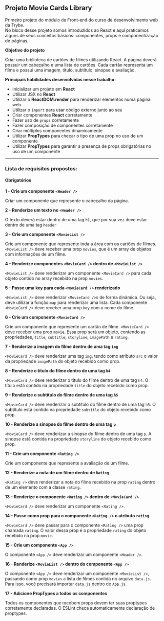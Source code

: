 ## Projeto Movie Cards Library

Primeiro projeto do módulo de Front-end do curso de desenvolvimento web da Trybe. \
No bloco desse projeto somos introduzidos ao React e aqui praticamos alguns de seus conceitos básicos: 
componentes, props e componentização de páginas.

**Objetivo do projeto**

Criar uma biblioteca de cartões de filmes utilizando React. A página deverá possuir um cabeçalho e uma lista de cartões.
Cada cartão representa um filme e possui uma imagem, título, subtítulo, sinopse e avaliação.

**Principais habilidades desenvolvidas nesse trabalho:**

  - Inicializar um projeto em **React**
  - Utilizar JSX no **React**
  - Utilizar o **ReactDOM.render** para renderizar elementos numa página web
  - Utilizar o `import` para usar código externo junto ao seu
  - Criar componentes **React** corretamente
  - Fazer uso de `props` corretamente
  - Fazer composição de componentes corretamente
  - Criar múltiplos componentes dinamicamente
  - Utilizar **PropTypes** para checar o tipo de uma prop no uso de um componente
  - Utilizar **PropTypes** para garantir a presença de props obrigatórias no uso de um componente

---

### Lista de requisitos propostos:

#### Obrigatórios

**1 - Crie um componente `<Header />`**

Criar um componente que represente o cabeçalho da página.

**2 - Renderize um texto no `<Header />`**

O texto deverá estar dentro de uma tag `h1`, que por sua vez deve estar dentro de uma tag `header`

**3 - Crie um componente `<MovieList />`**

Crie um componente que represente toda a área com os cartões de filmes. `<MovieList />` deve receber uma prop `movies`, que é um array de objetos com informações de um filme.

**4 - Renderize componentes `<MovieCard />` dentro de `<MovieList />`**

`<MovieList />` deve renderizar um componente `<MovieCard />` para cada objeto contido no array recebido na prop `movies`.

**5 - Passe uma key para cada `<MovieCard />` renderizado**

`<MovieList />` deve renderizar `<MovieCard />`s de forma dinâmica. Ou seja, deve utilizar a função `map` para renderizar uma lista. Cada componente `<MovieCard />` deve receber uma prop `key` com o nome do filme.

**6 - Crie um componente `<MovieCard />`**

Crie um componente que represente um cartão de filme. `<MovieCard />` deve receber uma prop `movie`. Essa prop será um objeto, contendo as propriedades, `title`, `subtitle`, `storyline`, `imagePath` e `rating`.

**7 - Renderize a imagem do filme dentro de uma tag `img`**

`<MovieCard />` deve renderizar uma tag `img`, tendo como atributo `src` o valor da propriedade `imagePath` do objeto recebido como prop.

**8 - Renderize o título do filme dentro de uma tag `h4`**

`<MovieCard />` deve renderizar o título do filme dentro de uma tag `h4`. O título está contido na propriedade `title` do objeto recebido como prop.

**9 - Renderize o subtítulo do filme dentro de uma tag `h5`**

`<MovieCard />` deve renderizar o subtítulo do filme dentro de uma tag `h5`. O subtítulo está contido na propriedade `subtitle` do objeto recebido como prop.

**10 - Renderize a sinopse do filme dentro de uma tag `p`**

`<MovieCard />` deve renderizar a sinopse do filme dentro de uma tag `p`. A sinopse está contida na propriedade `storyline` do objeto recebido como prop.

**11 - Crie um componente `<Rating />`**

Crie um componente que represente a avaliação de um filme.

**12 - Renderize a nota de um filme dentro de `Rating`**

`<Rating />` deve renderizar a nota do filme recebido na prop `rating` dentro de um elemento com a classe `rating`.

**13 - Renderize o componente `<Rating />` dentro de `<MovieCard />`**

`<MovieCard />` deve renderizar um componente `<Rating />`.

**14 - Passe como prop para o componente `<Rating />` o atributo `rating`**

`<MovieCard />` deve passar para o componente `<Rating />` uma prop chamada `rating`. O valor dessa prop é a propriedade `rating` do objeto recebido na prop `movie`.

**15 - Crie um componente `<App />`**

O componente `<App />` deve renderizar um componente `<Header />`.

**16 - Renderize `<MovieList />` dentro do componente `<App />`**

O componente `<App />` deve renderizar um componente `<MovieList />`, passando como prop `movies` a lista de filmes contida no arquivo `data.js`. Para isso, você precisará importar `data.js` dentro de `App.js`.

**17 - Adicione PropTypes a todos os componentes**

Todos os componentes que recebem props devem ter suas proptypes corretamente declaradas. O ESLint checa automaticamente declaração de proptypes.
